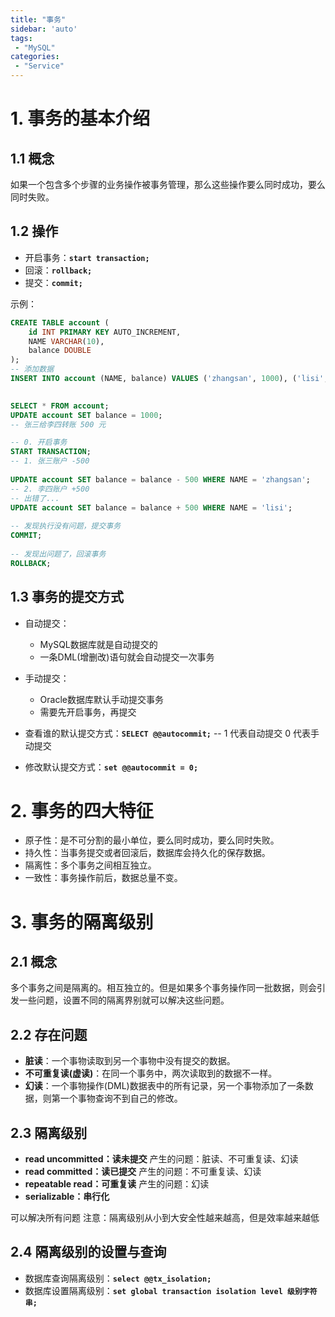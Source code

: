 ```yaml
---
title: "事务"
sidebar: 'auto'
tags:
 - "MySQL"
categories: 
 - "Service"
---
```


# 1. 事务的基本介绍

## 1.1 概念

如果一个包含多个步骤的业务操作被事务管理，那么这些操作要么同时成功，要么同时失败。

## 1.2 操作

* 开启事务：**`start transaction;`**
* 回滚：**`rollback;`**
* 提交：**`commit;`**

示例：

```sql
CREATE TABLE account (
	id INT PRIMARY KEY AUTO_INCREMENT,
	NAME VARCHAR(10),
	balance DOUBLE
);
-- 添加数据
INSERT INTO account (NAME, balance) VALUES ('zhangsan', 1000), ('lisi', 1000);

			
SELECT * FROM account;
UPDATE account SET balance = 1000;
-- 张三给李四转账 500 元

-- 0. 开启事务
START TRANSACTION;
-- 1. 张三账户 -500
			
UPDATE account SET balance = balance - 500 WHERE NAME = 'zhangsan';
-- 2. 李四账户 +500
-- 出错了...
UPDATE account SET balance = balance + 500 WHERE NAME = 'lisi';
	
-- 发现执行没有问题，提交事务
COMMIT;
	
-- 发现出问题了，回滚事务
ROLLBACK;
```

## 1.3 事务的提交方式

* 自动提交：
    * MySQL数据库就是自动提交的
    * 一条DML(增删改)语句就会自动提交一次事务
* 手动提交：
    * Oracle数据库默认手动提交事务
    * 需要先开启事务，再提交
* 查看谁的默认提交方式：**`SELECT @@autocommit;`** -- 1 代表自动提交 0 代表手动提交

* 修改默认提交方式：**`set @@autocommit = 0;`**

# 2. 事务的四大特征
* 原子性：是不可分割的最小单位，要么同时成功，要么同时失败。
* 持久性：当事务提交或者回滚后，数据库会持久化的保存数据。
* 隔离性：多个事务之间相互独立。
* 一致性：事务操作前后，数据总量不变。

# 3. 事务的隔离级别

## 2.1 概念

多个事务之间是隔离的。相互独立的。但是如果多个事务操作同一批数据，则会引发一些问题，设置不同的隔离界别就可以解决这些问题。

## 2.2 存在问题

* **脏读**：一个事物读取到另一个事物中没有提交的数据。
* **不可重复读(虚读)**：在同一个事务中，两次读取到的数据不一样。
* **幻读**：一个事物操作(DML)数据表中的所有记录，另一个事物添加了一条数据，则第一个事物查询不到自己的修改。
## 2.3 隔离级别

* **read uncommitted：读未提交**
产生的问题：脏读、不可重复读、幻读
* **read committed：读已提交**
产生的问题：不可重复读、幻读
* **repeatable read：可重复读**
产生的问题：幻读
* **serializable：串行化**

可以解决所有问题
注意：隔离级别从小到大安全性越来越高，但是效率越来越低

## 2.4 隔离级别的设置与查询

* 数据库查询隔离级别：**`select @@tx_isolation;`**
* 数据库设置隔离级别：**`set global transaction isolation level 级别字符串;`**

